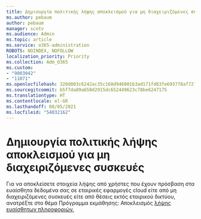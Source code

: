 ```yaml
---
title: Δημιουργία πολιτικής λήψης αποκλεισμού για μη διαχειριζόμενες συσκευές
ms.author: pebaum
author: pebaum
manager: scotv
ms.audience: Admin
ms.topic: article
ms.service: o365-administration
ROBOTS: NOINDEX, NOFOLLOW
localization_priority: Priority
ms.collection: Adm_O365
ms.custom:
- "9003042"
- "11071"
ms.openlocfilehash: 320d803c6242ac35c168d946001b3ad171fd63fe693778af72fb50fe305dc572
ms.sourcegitcommit: b5f7da89a650d2915dc652449623c78be6247175
ms.translationtype: HT
ms.contentlocale: el-GR
ms.lasthandoff: 08/05/2021
ms.locfileid: "54032162"
---
```

# <a name="create-a-block-download-policy-for-unmanaged-devices"></a>Δημιουργία πολιτικής λήψης αποκλεισμού για μη διαχειριζόμενες συσκευές

Για να αποκλείσετε στοιχεία λήψης από χρήστες που έχουν πρόσβαση στα ευαίσθητα δεδομένα σας σε εταιρικές εφαρμογές cloud είτε από μη διαχειριζόμενες συσκευές είτε από θέσεις εκτός εταιρικού δικτύου, ανατρέξτε στο θέμα Πρόγραμμα εκμάθησης: Αποκλεισμός [λήψης ευαίσθητων πληροφοριών.](https://docs.microsoft.com/cloud-app-security/use-case-proxy-block-session-aad)



